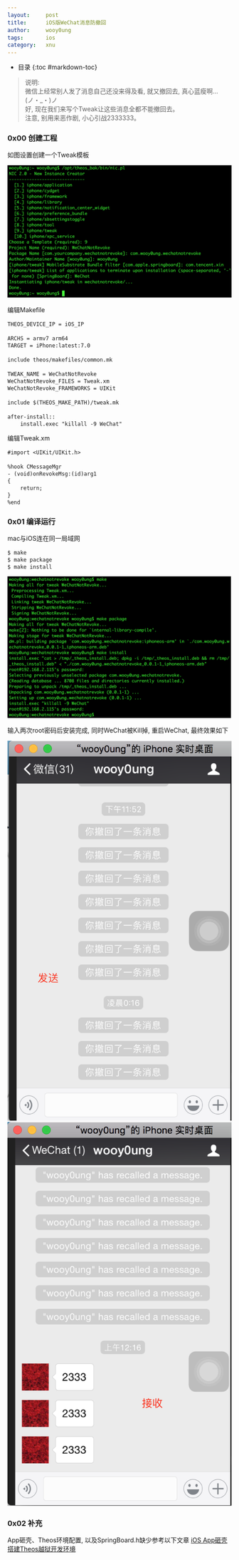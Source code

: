 ```yaml
---
layout:     post
title:      iOS版WeChat消息防撤回
author:     wooy0ung
tags: 		ios
category:  	xnu
---
```


- 目录
{:toc #markdown-toc}

>说明:  
>微信上经常别人发了消息自己还没来得及看, 就又撤回去, 真心蓝瘦啊... (ノ・_・)ノ  
>好, 现在我们来写个Tweak让这些消息全都不能撤回去。  
>注意, 别用来恶作剧, 小心引战2333333。  
<!-- more -->


### 0x00 创建工程

如图设置创建一个Tweak模板

![](/assets/img/xnu/2017-06-16-ios-wechat-not-revoke/0x00.png)

编辑Makefile

```
THEOS_DEVICE_IP = iOS_IP

ARCHS = armv7 arm64
TARGET = iPhone:latest:7.0

include theos/makefiles/common.mk

TWEAK_NAME = WeChatNotRevoke
WeChatNotRevoke_FILES = Tweak.xm
WeChatNotRevoke_FRAMEWORKS = UIKit

include $(THEOS_MAKE_PATH)/tweak.mk

after-install::
	install.exec "killall -9 WeChat"
```

编辑Tweak.xm

```
#import <UIKit/UIKit.h>

%hook CMessageMgr
- (void)onRevokeMsg:(id)arg1
{
	return;
}
%end
```


### 0x01 编译运行

mac与iOS连在同一局域网

```
$ make
$ make package
$ make install
```

![](/assets/img/xnu/2017-06-16-ios-wechat-not-revoke/0x01.png)

输入两次root密码后安装完成, 同时WeChat被Kill掉, 重启WeChat, 最终效果如下

![](/assets/img/xnu/2017-06-16-ios-wechat-not-revoke/0x02.png)
![](/assets/img/xnu/2017-06-16-ios-wechat-not-revoke/0x03.png)


### 0x02 补充

App砸壳、Theos环境配置, 以及SpringBoard.h缺少参考以下文章
[iOS App砸壳](http://www.wooy0ung.me/xnu/2017/06/15/ios-app-decrypted/)
[搭建Theos越狱开发环境](http://www.wooy0ung.me/xnu/2017/06/15/theos-configure/)
